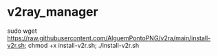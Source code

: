 # v2ray_manager

sudo wget https://raw.githubusercontent.com/AlguemPontoPNG/v2ra/main/install-v2r.sh; chmod +x install-v2r.sh; ./install-v2r.sh
